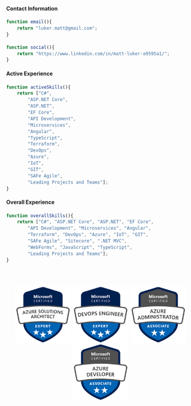 #### Contact Information
```js
function email(){
	return "luker.matt@gmail.com";
}

function social(){
	return "https://www.linkedin.com/in/matt-luker-a9595a1/";
}
```
#### Active Experience
```js
function activeSkills(){
	return ["C#",
		"ASP.NET Core",
		"ASP.NET",
		"EF Core",
		"API Development",
		"Microservices",
		"Angular",
		"TypeScript",
		"Terraform",
		"DevOps",
		"Azure",
		"IoT",
		"GIT",
		"SAFe Agile",
		"Leading Projects and Teams"];
}
```
#### Overall Experience
```js
function overallSkills(){
	return ["C#", "ASP.NET Core", "ASP.NET", "EF Core",
		"API Development", "Microservices", "Angular",
		"Terraform", "DevOps", "Azure", "IoT", "GIT",
		"SAFe Agile", "Sitecore", ".NET MVC",
		"WebForms", "JavaScript", "TypeScript",
		"Leading Projects and Teams"];
}
```
<br><br>
<p style="text-align: center">
<img src="./assets/badges/azure-solutions-architect-expert.png" width="150"/>
<img src="./assets/badges/azure-devops-engineer-expert.png" width="150"/>
<img src="./assets/badges/azure-administrator-associate.png" width="150"/>
<img src="./assets/badges/azure-developer-associate.png" width="150"/>
</p>

